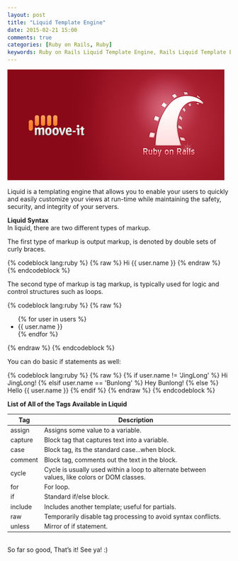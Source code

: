```yaml
---
layout: post
title: "Liquid Template Engine"
date: 2015-02-21 15:00
comments: true
categories: [Ruby on Rails, Ruby]
keywords: Ruby on Rails Liquid Template Engine, Rails Liquid Template Engine, Liquid Template Engine, Liquid Templates Engine, Liquid Templating Engine
---
```


<p>
  <img src="/images/move_to_rails.png" alt="Liquid Template Engine" />
</p>

<p>
  Liquid is a templating engine that allows you to enable your users to quickly and easily customize your views at run-time while maintaining the safety, security, and integrity of your servers.
</p>

<p>
  <strong>Liquid Syntax</strong><br/>
  In liquid, there are two different types of markup.
</p>

<p>
  The first type of markup is output markup, is denoted by double sets of curly braces.
</p>

{% codeblock lang:ruby %}
{% raw %}
Hi {{ user.name }}
{% endraw %}
{% endcodeblock %}

<p>
  The second type of markup is tag markup, is typically used for logic and control structures such as loops.
</p>

{% codeblock lang:ruby %}
{% raw %}
<ul>
  {% for user in users %}
    <li>{{ user.name }}</li>
  {% endfor %}
</ul>
{% endraw %}
{% endcodeblock %}

<p>
  You can do basic if statements as well:
</p>

{% codeblock lang:ruby %}
{% raw %}
{% if user.name != 'JingLong' %}
  Hi JingLong!
{% elsif user.name == 'Bunlong' %}
  Hey Bunlong!
{% else %}
  Hello {{ user.name }}
{% endif %}
{% endraw %}
{% endcodeblock %}

<p>
  <strong>List of All of the Tags Available in Liquid</strong><br/>
</p>

Tag | Description
--- | ---
assign | Assigns some value to a variable.
capture | Block tag that captures text into a variable.
case | Block tag, its the standard case...when block.
comment | Block tag, comments out the text in the block.
cycle | Cycle is usually used within a loop to alternate between values, like colors or DOM classes.
for | For loop.
if | Standard if/else block.
include | Includes another template; useful for partials.
raw | Temporarily disable tag processing to avoid syntax conflicts.
unless | Mirror of if statement.

<p>
  <br/>
  So far so good, That’s it! See ya! :)
</p>